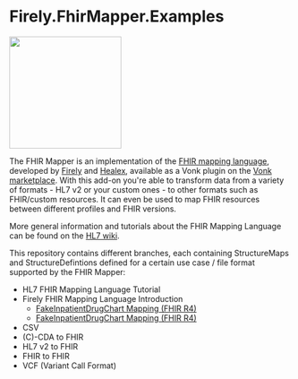 # Firely.FhirMapper.Examples

<img src="https://fire.ly/wp-content/uploads/2019/12/Icon_FHIR_Mapper_Plugin-01.svg" width="200" height="200" />

The FHIR Mapper is an implementation of the [FHIR mapping language](https://www.hl7.org/fhir/mapping-language.html), developed by [Firely](https://fire.ly) and [Healex](https://healex.systems), available as a Vonk plugin on the [Vonk marketplace](https://fire.ly/products/vonk/plugins/). With this add-on you're able to transform data from a variety of formats - HL7 v2 or your custom ones - to other formats such as FHIR/custom resources. It can even be used to map FHIR resources between different profiles and FHIR versions.

More general information and tutorials about the FHIR Mapping Language can be found on the [HL7 wiki](https://confluence.hl7.org/display/FHIR/Using+the+FHIR+Mapping+Language).

This repository contains different branches, each containing StructureMaps and StructureDefintions defined for a certain use case / file format supported by the FHIR Mapper:

* HL7 FHIR Mapping Language Tutorial
* Firely FHIR Mapping Language Introduction
  - [FakeInpatientDrugChart Mapping (FHIR R4)](https://github.com/FirelyTeam/Firely.FhirMapper.Examples/tree/FakeInpatientDrugChart-R4)
  - [FakeInpatientDrugChart Mapping (FHIR R4)](https://github.com/FirelyTeam/Firely.FhirMapper.Examples/tree/FakeInpatientDrugChart-STU3)
* CSV
* (C)-CDA to FHIR
* HL7 v2 to FHIR
* FHIR to FHIR
* VCF (Variant Call Format)
